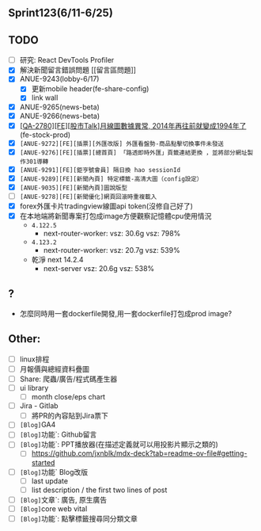 ## Sprint123(6/11-6/25)

## TODO
* [ ] 研究: React DevTools Profiler
* [x]  解決新聞留言錯誤問題 [[留言區問題]]
* [x] ANUE-9243(lobby-6/17)
	* [x] 更新mobile header(fe-share-config)
	* [x] link wall
* [x] ANUE-9265(news-beta)
* [x] ANUE-9266(news-beta)
* [x] [[QA-2780][FE][股市Talk]月線圖數據異常, 2014年再往前就變成1994年了](https://gitlab.cnyes.cool/anue/frontend/fe-stock/-/merge_requests/708)(fe-stock-prod)
* [x] `[ANUE-9272][FE][插票][外匯改版] 外匯看盤勢-商品點擊切換事件未發送`
* [x] `[ANUE-9276][FE][插票][總首頁] 「路透即時外匯」頁籤連結更換 ，並將部分網址製作301導轉`
* [x] `[ANUE-9291][FE][鉅亨號會員] 隔日換 hao sessionId`
* [x] `[ANUE-9289][FE][新聞內頁] 特定標籤-高清大圖（config設定）`
* [x] `[ANUE-9035][FE][新聞內頁]圖說版型`
* [ ] `[ANUE-9278][FE][新聞優化]網頁回滾時重複載入`
* [x] forex外匯卡片tradingview線圖api token(沒修自己好了)
* [x] 在本地端將新聞專案打包成image方便觀察記憶體cpu使用情況
	* `4.122.5` 
		* next-router-worker: vsz: 30.6g vsz: 798%
	* `4.123.2` 
		* next-router-worker: vsz: 20.7g vsz: 539%
	* 乾淨 next 14.2.4
		* next-server vsz: 20.6g vsz: 538%

## ?
* 怎麼同時用一套dockerfile開發,用一套dockerfile打包成prod image?

##  Other:
* [ ] linux排程
* [ ] 月報價與總經資料疊圖
* [ ] Share: 爬蟲/廣告/程式碼產生器
* [ ] ui library
	* [ ] month close/eps chart
* [ ] Jira - Gitlab
	* [ ] 將PR的內容貼到Jira票下
* [ ] `[Blog]`GA4
* [ ] `[Blog]`功能`: Github留言
* [ ] `[Blog]`功能`: PPT播放器(在描述定義就可以用投影片顯示之類的)
	* [ ] https://github.com/jxnblk/mdx-deck?tab=readme-ov-file#getting-started
* [ ] `[Blog]`功能` Blog改版
	* [ ] last update
	* [ ] list description / the first two lines of post
* [ ] `[Blog]`文章`: 廣告, 原生廣告
* [ ] `[Blog]`core web vital
* [ ] `[Blog]`功能`: 點擊標籤搜尋同分類文章

